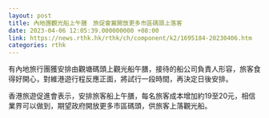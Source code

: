 ```yaml
---
layout: post
title: 內地團觀光船上午膳　旅促會冀開放更多市區碼頭上落客
date: 2023-04-06 12:05:39.000000000 +08:00
link: https://news.rthk.hk/rthk/ch/component/k2/1695184-20230406.htm
categories: rthk
---
```


有內地旅行團獲安排由觀塘碼頭上觀光船午膳，接待的船公司負責人形容，旅客食得好開心，對維港遊行程反應正面，將試行一段時間，再決定日後安排。

香港旅遊促進會表示，安排旅客船上午膳，每名旅客成本增加約19至20元，相信業界可以做到，期望政府開放更多市區碼頭，供旅客上落觀光船。
